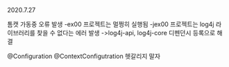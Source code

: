 2020.7.27

톰캣 가동중 오류 발생
-ex00 프로젝트는 멀쩡히 실행됨
-jex00 프로젝트는 log4j 라이브러리를 찾을 수 없다는 에러 발생
  ->log4j-api, log4j-core 디펜던시 등록으로 해결

@Configuration @ContextConfigutration 헷갈리지 말자

